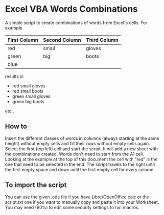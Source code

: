 # Excel VBA Words Combinations
A simple script to create combinations of words from Excel's cells. 
For example

| First Column | Second Column | Third Column |
| ------------ | ------------- | ------------ |
| red | small | gloves |
| green | big | boots |
| blue | | |

results in 

- red small gloves
- red small boots
- green small gloves
- green big boots

etc..

## How to
Insert the different classes of words in columns (always  starting at the same height) without empty cells and fill their rows without empty cells again. Select the first (top left) cell and start the script. It will add a new sheet with the combinations created. Words don't need to start from the A1 cell. Looking at the example at the top of this document the cell with "red" is the one that need to be selected in the end. The script travels to the right until the first empty space and down until the first empty cell for every column. 

## To import the script
You can use the given .ods file if you have Libre/OpenOffice calc or the script.txt one if you want to manually copy and paste it into your Worksheet. You may need (90%) to edit some security settings to run macros. 
